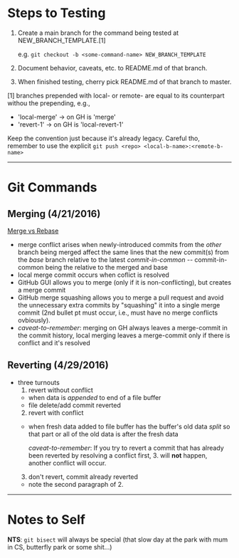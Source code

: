 # Steps to Testing #

1. Create a main branch for the command being tested at NEW_BRANCH_TEMPLATE.[1]

    e.g. `git checkout -b <some-command-name> NEW_BRANCH_TEMPLATE`
2. Document behavior, caveats, etc. to README.md of that branch.
3. When finished testing, cherry pick README.md of that branch to master.

[1] branches prepended with local- or remote- are equal to its
counterpart withou the prepending, e.g.,
  * 'local-merge' -> on GH is 'merge'
  * 'revert-1' -> on GH is 'local-revert-1'

Keep the convention just because it's already legacy.  Careful tho, remember to
use the explicit `git push <repo> <local-b-name>:<remote-b-name>`

***
# Git Commands #

## Merging (4/21/2016) ##
[Merge vs Rebase](http://stackoverflow.com/a/16666418/3280654)

* merge conflict arises when newly-introduced commits from the *other* branch being merged affect the same lines that the new commit(s) from the *base* branch relative to the latest *commit-in-common* -- commit-in-common being the relative to the merged and base
* local merge commit occurs when coflict is resolved
* GitHub GUI allows you to merge (only if it is non-conflicting), but creates a merge commit
* GitHub merge squashing allows you to merge a pull request and avoid the unnecessary extra commits by "squashing" it into a single merge commit (2nd bullet pt must occur, i.e., must have no merge conflicts ovbiously).
* *caveat-to-remember*: merging on GH always leaves a merge-commit in the commit history, local merging leaves a merge-commit only if there is conflict and it's resolved

## Reverting (4/29/2016) ##

* three turnouts
  1. revert without conflict
    * when data is *appended* to end of a file buffer
    * file delete/add commit reverted
  2. revert with conflict
    * when fresh data added to file buffer has the buffer's old data *split* so
      that part or all of the old data is after the fresh data

      *caveat-to-remember*: If you try to revert a commit that has already been reverted by resolving
      a conflict first, 3. will **not** happen, another conflict will occur.
  3. don't revert, commit already reverted
    * note the second paragraph of 2.

___
# Notes to Self #

**NTS**: `git bisect` will always be special (that slow day at the park with mum in CS, butterfly park or some shit...)
